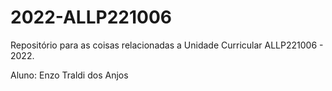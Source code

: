 # 2022-ALLP221006
Repositório para as coisas relacionadas a Unidade Curricular ALLP221006 - 2022.

Aluno: Enzo Traldi dos Anjos
